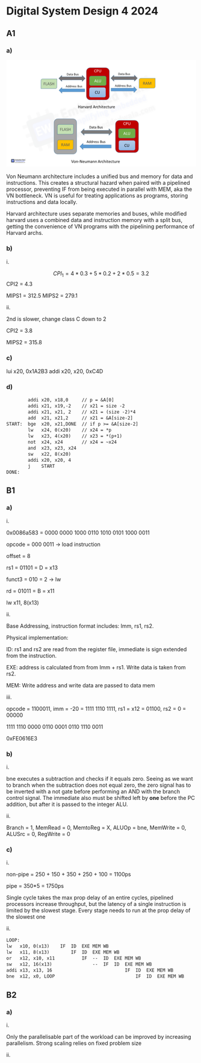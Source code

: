 # Digital System Design 4 2024
## A1

### a)

![image](figs/archs.png)

Von Neumann architecture includes a unified bus and memory for data and instructions. This creates a structural hazard when paired with a pipelined processor, preventing IF from being executed in parallel with MEM, aka the VN bottleneck. VN is useful for treating applications as programs, storing instructions and data locally. 

Harvard architecture uses separate memories and buses, while modified harvard uses a combined data and instruction memory with a split bus, getting the convenience of VN programs with the pipelining performance of Harvard archs. 

### b)

i.

$$
CPI_1 = 4*0.3 + 5*0.2 + 2*0.5 = 3.2
$$
CPI2 = 4.3

MIPS1 = 312.5
MIPS2 = 279.1 

ii.

2nd is slower, change class C down to 2

CPI2 = 3.8

MIPS2 = 315.8

### c)

lui  x20, 0x1A2B3
addi x20, x20, 0xC4D

### d)

            addi x20, x18,0     // p = &A[0]
            addi x21, x19,-2    // x21 = size -2
            addi x21, x21, 2    // x21 = (size -2)*4
            add  x21, x21,2     // x21 = &A[size-2]
    START:  bge  x20, x21,DONE  // if p >= &A[size-2]
            lw   x24, 0(x20)    // x24 = *p
            lw   x23, 4(x20)    // x23 = *(p+1)
            not  x24, x24       // x24 = ~x24
            and  x23, x23, x24
            sw   x22, 8(x20)  
            addi x20, x20, 4
            j    START
    DONE: 

## B1

### a)

i.

0x0086a583 = 0000 0000 1000 0110 1010 0101 1000 0011

opcode = 000 0011 -> load instruction

offset = 8

rs1 = 01101 = D = x13

funct3 = 010 = 2 -> lw

rd = 01011 = B = x11

lw x11, 8(x13)

ii.

Base Addressing, instruction format includes: Imm, rs1, rs2.

Physical implementation: 

ID: rs1 and rs2 are read from the register file, immediate is sign extended from the instruction.

EXE: address is calculated from from Imm + rs1. Write data is taken from rs2. 

MEM: Write address and write data are passed to data mem

iii.

opcode = 1100011, imm = -20 = 1111 1110 1111, rs1 = x12 = 01100, rs2 = 0 = 00000

1111 1110 0000 0110 0001 0110 1110 0011

0xFE0616E3

### b)

i.

bne executes a subtraction and checks if it equals zero. Seeing as we want to branch when the subtraction does not equal zero, the zero signal has to be inverted with a not gate before performing an AND with the branch control signal. The immediate also must be shifted left by **one** before the PC addition, but after it is passed to the integer ALU.  

ii.

Branch = 1, MemRead = 0, MemtoReg = X, ALUOp = bne, MemWrite = 0, ALUSrc = 0, RegWrite = 0

### c)

i.

non-pipe = 250 + 150 + 350 + 250 + 100 = 1100ps

pipe = 350*5 = 1750ps

Single cycle takes the max prop delay of an entire cycles, pipelined processors increase throughput, but the latency of a single instruction is limited by the slowest stage. Every stage needs to run at the prop delay of the slowest one

ii.

```
LOOP:
lw   x10, 0(x13)    IF  ID  EXE MEM WB
lw   x11, 8(x13)        IF  ID  EXE MEM WB
or   x12, x10, x11          IF  --  ID  EXE MEM WB 
sw   x12, 16(x13)               --  IF  ID  EXE MEM WB        
addi x13, x13, 16                           IF  ID  EXE MEM WB
bne  x12, x0, LOOP                              IF  ID  EXE MEM WB
```

## B2

### a)

i.

Only the parallelisable part of the workload can be improved by increasing parallelism. Strong scaling relies on fixed problem size

ii.

